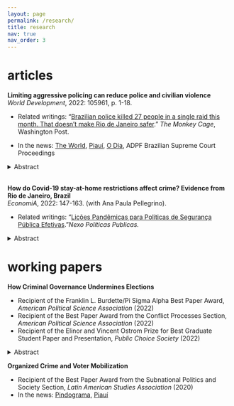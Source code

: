 ```yaml
---
layout: page
permalink: /research/
title: research
nav: true
nav_order: 3
---
```



# articles

**Limiting aggressive policing can reduce police and civilian violence**  
*World Development*, 2022: 105961, p. 1-18. 
- Related writings: “[Brazilian police killed 27 people in a single raid this month. That doesn’t make Rio de Janeiro safer](https://www.washingtonpost.com/politics/2021/05/17/brazilian-police-killed-27-people-single-raid-this-month-that-doesnt-make-rio-de-janeiro-safer/).” *The Monkey Cage*, Washington Post.

- In the news: [The World](https://www.pri.org/stories/2021-05-07/war-scene-rio-residents-grieve-protest-against-deadly-police-raid), [Piauí](https://piaui.folha.uol.com.br/quanto-menos-policia-mais-paz/), [O Dia](https://odia.ig.com.br/rio-de-janeiro/2021/04/6123107-fogo-cruzado-participa-de-audiencia-sobre-operacoes-da-policia-em-favelas.html), ADPF Brazilian Supreme Court Proceedings 


<details>
    <summary>Abstract</summary>
    Governments in the Americas rely on aggressive policing tactics to fight crime, despite scant evidence of impact. While recent studies depict militarized policing as a driver of violence, few governments have reconsidered their use of it. What impact does a restriction on aggressive policing have on violence, and why? This paper examines limits on police use of force and how they can be implemented to reduce both police and civilian violence. I argue that reforms that require internal, non-police oversight can be effective institutional constraints, minimizing police violence. In settings where organized crime is widespread, these limits can have spillover effects and further decrease civilian violence by (1) slowing the territorial diffusion of criminal conflict and (2) making conflict more predictable. I test these claims by examining an abrupt limit on police raids in Rio de Janeiro, Brazil. I find that limiting raids – militarized police strikes targeting criminal gangs and communities under their control – led to a 66% decrease in police killings and a 58% decrease in homicides. The effects were concentrated in police precincts where rival criminal groups are in close proximity. Limiting raids did not lead police to be more violent during ordinary patrolling duties, and did not affect property crimes. The implication is that restraining police use of force in high-violence settings may save lives and be no worse than hard-on-crime strategies.
</details>

<br>

**How do Covid-19 stay-at-home restrictions affect crime? Evidence from Rio de Janeiro, Brazil**  
*EconomiA*, 2022: 147-163. (with Ana Paula Pellegrino). 
- Related writings: “[Lições Pandêmicas para Políticas de Segurança Pública Efetivas](https://pp.nexojornal.com.br/opiniao/2022/li%c3%a7oes-pand%c3%aamicas-para-pol%c3%adticas-de-seguran%c3%a7a-p%c3%bablica-efetivas).”*Nexo Políticas Publicas.*

<details>
    <summary>Abstract</summary>
    How do changes in mobility impact crime? Using police precinct-level daily crime statistics and shootings data from the state of Rio de Janeiro, Brazil, we estimate that extortion, theft, and robberies decrease by at least 41.6% following COVID-19 mandated stay-at-home orders and changes in mobility in March 2020. Conversely, we find no change in violent crimes, despite fewer people being on the streets. To address the relationship between crime and mobility, we use cellphone data and split the precincts into subgroups by pre-Covid-19-related restrictions mobility quintiles. We estimate a similar average decrease in extortion regardless of a precinct’s previous activity level, but find that the decrease in theft and robberies is substantially higher for the more mobile precincts while it disappears for the least mobile precincts. Using daily cellphone mobility data aggregated at the police precinct level, we find that changes in mobility while the stay-at-home order is in place only have a meaningful effect on robberies, which increase in likelihood when a precinct’s mobility ranking is higher than the previous day. Together, these results suggest that the stay-at-home order and associated decline in mobility strongly affected extortion and property crimes while not interfering with the dynamics of violent crime. These findings support the hypothesis that violent and property crime follow different dynamics, particularly where there is a bigger impact of organized criminal groups.
</details>


# working papers 

**How Criminal Governance Undermines Elections**
- Recipient of the Franklin L. Burdette/Pi Sigma Alpha Best Paper Award, *American Political Science Association* (2022)
- Recipient of the Best Paper Award from the Conflict Processes Section, *American Political Science Association* (2022)
- Recipient of the Elinor and Vincent Ostrom Prize for Best Graduate Student Paper and Presentation, *Public Choice Society* (2022)


<details>
    <summary>Abstract</summary>
How does criminal governance a↵ect elections? Existing accounts explore the con- sequences of criminal involvement in politics, but have not thoroughly examined how such groups exert their influence. I argue that criminal groups undermine elections through two mechanisms: (1) gatekeeping prevents rival candidates from accessing voters and (2) corralling influences voter choice. I use a natural experiment that lever- ages exogenous variation in voter assignment to voting booths and a novel dataset on criminal governance to test my theory in Rio de Janeiro, Brazil. I show that gatekeep- ing restricts the candidate pool while corralling yields more votes for the local leading candidate. Together, these mechanisms decrease electoral competition. I illustrate the logic underpinning the mechanisms using qualitative data based on interviews and voter complaints. These findings bring together the literatures on clientelism and crim- inal governance by demonstrating that criminal groups leverage the power they derive from governing to sway elections.
</details> 


**Organized Crime and Voter Mobilization** 
- Recipient of the Best Paper Award from the Subnational Politics and Society Section, *Latin American Studies Association* (2020)
- In the news: [Pindograma](https://pindograma.com.br/2020/09/07/favelas.html), [Piauí](https://piaui.folha.uol.com.br/cada-crime-no-seu-quadrado/)


















